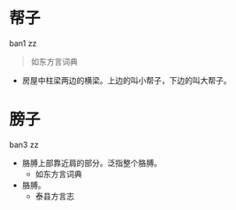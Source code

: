 # 帮子
ban1 zz
> 如东方言词典
- 房屋中柱梁两边的横梁。上边的叫小帮子，下边的叫大帮子。





# 膀子
ban3 zz
+ 胳膊上部靠近肩的部分。泛指整个胳膊。
  * 如东方言词典
+ 胳膊。
  * 泰县方言志
